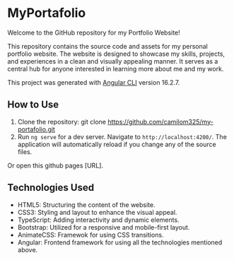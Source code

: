 # MyPortafolio

Welcome to the GitHub repository for my Portfolio Website!

This repository contains the source code and assets for my personal portfolio website. The website is designed to showcase my skills, projects, and experiences in a clean and visually appealing manner. It serves as a central hub for anyone interested in learning more about me and my work.

This project was generated with [Angular CLI](https://github.com/angular/angular-cli) version 16.2.7.

## How to Use

1. Clone the repository: git clone https://github.com/camilom325/my-portafolio.git
2. Run `ng serve` for a dev server. Navigate to `http://localhost:4200/`. The application will automatically reload if you change any of the source files.

Or open this github pages [URL].

## Technologies Used

- HTML5: Structuring the content of the website.
- CSS3: Styling and layout to enhance the visual appeal.
- TypeScript: Adding interactivity and dynamic elements.
- Bootstrap: Utilized for a responsive and mobile-first layout.
- AnimateCSS: Framewok for using CSS transitions.
- Angular: Frontend framework for using all the technologies mentioned above.
